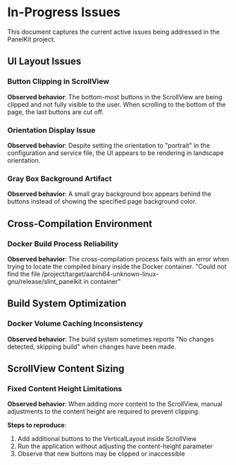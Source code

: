 # In-Progress Issues

This document captures the current active issues being addressed in the PanelKit project.

## UI Layout Issues

### Button Clipping in ScrollView

**Observed behavior**: The bottom-most buttons in the ScrollView are being clipped and not fully visible to the user. When scrolling to the bottom of the page, the last buttons are cut off.

### Orientation Display Issue

**Observed behavior**: Despite setting the orientation to "portrait" in the configuration and service file, the UI appears to be rendering in landscape orientation.

### Gray Box Background Artifact

**Observed behavior**: A small gray background box appears behind the buttons instead of showing the specified page background color.

## Cross-Compilation Environment

### Docker Build Process Reliability

**Observed behavior**: The cross-compilation process fails with an error when trying to locate the compiled binary inside the Docker container.
"Could not find the file /project/target/aarch64-unknown-linux-gnu/release/slint_panelkit in container"

## Build System Optimization

### Docker Volume Caching Inconsistency

**Observed behavior**: The build system sometimes reports "No changes detected, skipping build" when changes have been made.

## ScrollView Content Sizing

### Fixed Content Height Limitations

**Observed behavior**: When adding more content to the ScrollView, manual adjustments to the content height are required to prevent clipping.

**Steps to reproduce**:
1. Add additional buttons to the VerticalLayout inside ScrollView
2. Run the application without adjusting the content-height parameter
3. Observe that new buttons may be clipped or inaccessible
